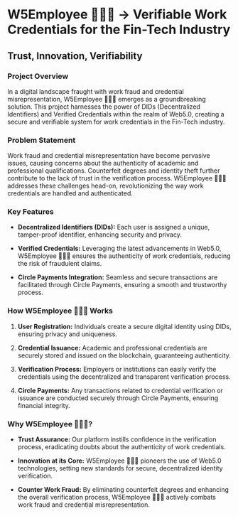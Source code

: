 # W5Employee 👨🏻‍💻 -> Verifiable Work Credentials for the Fin-Tech Industry

## Trust, Innovation, Verifiability

### Project Overview

In a digital landscape fraught with work fraud and credential misrepresentation, W5Employee 👨🏻‍💻 emerges as a groundbreaking solution. This project harnesses the power of DIDs (Decentralized Identifiers) and Verified Credentials within the realm of Web5.0, creating a secure and verifiable system for work credentials in the Fin-Tech industry.

### Problem Statement

Work fraud and credential misrepresentation have become pervasive issues, causing concerns about the authenticity of academic and professional qualifications. Counterfeit degrees and identity theft further contribute to the lack of trust in the verification process. W5Employee 👨🏻‍💻 addresses these challenges head-on, revolutionizing the way work credentials are handled and authenticated.

### Key Features

- **Decentralized Identifiers (DIDs):** Each user is assigned a unique, tamper-proof identifier, enhancing security and privacy.

- **Verified Credentials:** Leveraging the latest advancements in Web5.0, W5Employee 👨🏻‍💻 ensures the authenticity of work credentials, reducing the risk of fraudulent claims.

- **Circle Payments Integration:** Seamless and secure transactions are facilitated through Circle Payments, ensuring a smooth and trustworthy process.

### How W5Employee 👨🏻‍💻 Works

1. **User Registration:** Individuals create a secure digital identity using DIDs, ensuring privacy and uniqueness.

2. **Credential Issuance:** Academic and professional credentials are securely stored and issued on the blockchain, guaranteeing authenticity.

3. **Verification Process:** Employers or institutions can easily verify the credentials using the decentralized and transparent verification process.

4. **Circle Payments:** Any transactions related to credential verification or issuance are conducted securely through Circle Payments, ensuring financial integrity.

### Why W5Employee 👨🏻‍💻?

- **Trust Assurance:** Our platform instills confidence in the verification process, eradicating doubts about the authenticity of work credentials.

- **Innovation at its Core:** W5Employee 👨🏻‍💻 pioneers the use of Web5.0 technologies, setting new standards for secure, decentralized identity verification.

- **Counter Work Fraud:** By eliminating counterfeit degrees and enhancing the overall verification process, W5Employee 👨🏻‍💻 actively combats work fraud and credential misrepresentation.

